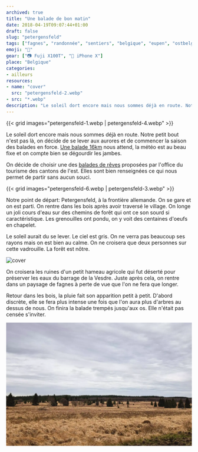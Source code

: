 ```yaml
---
archived: true
title: "Une balade de bon matin"
date: 2018-04-19T09:07:44+01:00
draft: false
slug: "petergensfeld"
tags: ["fagnes", "randonnée", "sentiers", "belgique", "eupen", "ostbelgien", "Allemagne", "couple", "balade", "matin"]
emoji: "🌅"
gear: ["📷 Fuji X100T", "📱 iPhone X"]
place: "Belgique"
categories:
- ailleurs
resources:
- name: "cover"
  src: "petergensfeld-2.webp"
- src: "*.webp"
description: "Le soleil dort encore mais nous sommes déjà en route. Notre petit bout n'est pas là, on décide de se lever aux aurores et de commencer la saison des balades en force. Une balade 16km nous attend, la météo est au beau fixe et on compte bien se dégourdir les jambes."
---
```


{{< grid images="petergensfeld-1.webp | petergensfeld-4.webp" >}}

Le soleil dort encore mais nous sommes déjà en route. Notre petit bout n'est pas là, on décide de se lever aux aurores et de commencer la saison des balades en force. [Une balade 16km](https://www.ostbelgien.eu/fr/fiche/hiking/balades-21-petergesfeld) nous attend, la météo est au beau fixe et on compte bien se dégourdir les jambes.

On décide de choisir une des [balades de rêves](https://www.ostbelgien.eu/fr/randonnee/excursions-d-une-journee/balades-de-reve) proposées par l'office du tourisme des cantons de l'est. Elles sont bien renseignées ce qui nous permet de partir sans aucun souci.

{{< grid images="petergensfeld-6.webp | petergensfeld-3.webp" >}}

Notre point de départ: Petergensfeld, à la frontière allemande.
On se gare et on est parti. On rentre dans les bois après avoir traversé le village. On longe un joli cours d'eau sur des chemins de forêt qui ont ce son sourd si caractéristique. Les grenouilles ont pondu, on y voit des centaines d'oeufs en chapelet.


Le soleil aurait du se lever. Le ciel est gris. On ne verra pas beaucoup ses rayons mais on est bien au calme. On ne croisera que deux personnes sur cette vadrouille. La forêt est nôtre.

![cover](cover)

On croisera les ruines d'un petit hameau agricole qui fut déserté pour préserver les eaux du barrage de la Vesdre. Juste après cela, on rentre dans un paysage de fagnes à perte de vue que l'on ne fera que longer.

Retour dans les bois, la pluie fait son apparition petit à petit. D'abord discrète, elle se fera plus intense une fois que l'on aura plus d'arbres au dessus de nous. On finira la balade trempés jusqu'aux os. Elle n'était pas censée s'inviter.

![petergensfeld-5.webp](petergensfeld-5.webp)
